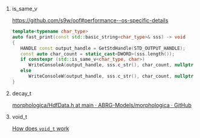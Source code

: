 1. is_same_v
   
   https://github.com/s9w/oof#performance--os-specific-details
   
   ```c++
   template<typename char_type>
   auto fast_print(const std::basic_string<char_type>& sss) -> void
   {
      HANDLE const output_handle = GetStdHandle(STD_OUTPUT_HANDLE);
      const auto char_count = static_cast<DWORD>(sss.length());
      if constexpr (std::is_same_v<char_type, char>)
         WriteConsoleA(output_handle, sss.c_str(), char_count, nullptr, nullptr);
      else
         WriteConsoleW(output_handle, sss.c_str(), char_count, nullptr, nullptr);
   }
   ```

2. decay_t
   
   [morphologica/HdfData.h at main · ABRG-Models/morphologica · GitHub](https://github.com/ABRG-Models/morphologica/blob/main/morph/HdfData.h)

3. void_t

   [How does `void_t` work](https://stackoverflow.com/questions/27687389/how-does-void-t-work)
